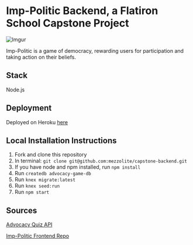 
# Imp-Politic Backend, a Flatiron School Capstone Project

![Imgur](https://i.imgur.com/6LOv7YJ.png)

Imp-Politic is a game of democracy, rewarding users for participation and taking action on their beliefs.

## Stack

Node.js

## Deployment

Deployed on Heroku [here](https://imp-politic.herokuapp.com/)

## Local Installation Instructions
1. Fork and clone this repository
2. In terminal: ```git clone git@github.com:mezzolite/capstone-backend.git ```
3. If you have node and npm installed, run ```npm install```
4. Run ```createdb advocacy-game-db```
5. Run ```knex migrate:latest```
6. Run ```knex seed:run```
4. Run ```npm start```

## Sources

[Advocacy Quiz API](https://github.com/mezzolite/advocacy-quiz-backend)

[Imp-Politic Frontend Repo](https://github.com/mezzolite/capstone-frontend)
